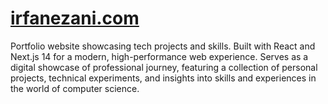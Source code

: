 

# [irfanezani.com](https://irfanezani.com) 

Portfolio website showcasing tech projects and skills. Built with React and Next.js 14 for a modern, high-performance web experience.
Serves as a digital showcase of professional journey, featuring a collection of  personal projects, technical experiments, and insights into  skills and experiences in the world of computer science.

